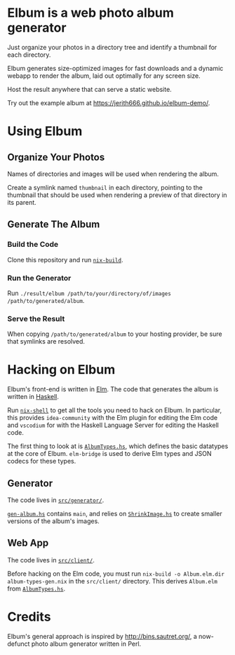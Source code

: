 # Elbum is a web photo album generator

Just organize your photos in a directory tree and identify a thumbnail for each directory.

Elbum generates size-optimized images for fast downloads and a dynamic webapp to render the album, laid out optimally for any screen size.

Host the result anywhere that can serve a static website.

Try out the example album at https://jerith666.github.io/elbum-demo/.

# Using Elbum

## Organize Your Photos

Names of directories and images will be used when rendering the album.

Create a symlink named `thumbnail` in each directory, pointing to the thumbnail that should be used when rendering a preview of that directory in its parent.

## Generate The Album

### Build the Code

Clone this repository and run [`nix-build`](https://nixos.org/download.html).

### Run the Generator

Run `./result/elbum /path/to/your/directory/of/images /path/to/generated/album`.

### Serve the Result

When copying `/path/to/generated/album` to your hosting provider, be sure that symlinks are resolved.

# Hacking on Elbum

Elbum's front-end is written in [Elm](https://www.elm-lang.org). The code that generates the album is written in [Haskell](https://www.haskell.org).

Run [`nix-shell`](https://nixos.org/guides/ad-hoc-developer-environments.html) to get all the tools you need to hack on Elbum. In particular, this provides `idea-community` with the Elm plugin for editing the Elm code and `vscodium` for with the Haskell Language Server for editing the Haskell code.

The first thing to look at is [`AlbumTypes.hs`](./src/generator/AlbumTypes.hs), which defines the basic datatypes at the core of Elbum. `elm-bridge` is used to derive Elm types and JSON codecs for these types.

## Generator

The code lives in [`src/generator/`](./src/generator/).

[`gen-album.hs`](./src/generator/gen-album.hs) contains `main`, and relies on [`ShrinkImage.hs`](./src/generator/ShrinkImage.hs) to create smaller versions of the album's images.

## Web App

The code lives in [`src/client/`](./src/client/).

Before hacking on the Elm code, you must run `nix-build -o Album.elm.dir album-types-gen.nix` in the `src/client/` directory. This derives `Album.elm` from [`AlbumTypes.hs`](./src/generator/AlbumTypes.hs).

# Credits

Elbum's general approach is inspired by http://bins.sautret.org/, a now-defunct photo album generator written in Perl.
